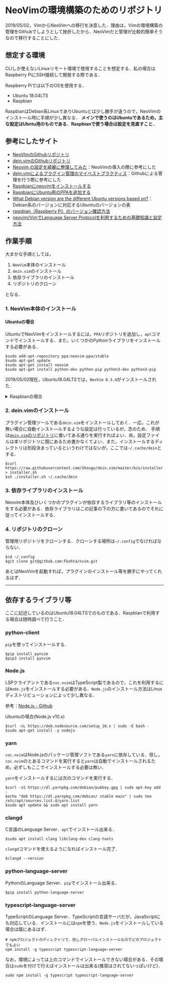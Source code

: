 # NeoVimの環境構築のためのリポジトリ

2019/05/02，VimからNeoVimへの移行を決意した．理由は，Vimの環境構築の管理をGithubでしようとして挫折したから．NeoVimだと管理が比較的簡単そうなので移行することにした．

## 想定する環境

CLIしか使えないLinuxリモート環境で使用することを想定する．私の場合はRaspberry PiにSSH接続して開発する際である．

Raspberry Piでは以下のOSを使用する．

- Ubuntu 18.04LTS
- Raspbian 

RaspbianはDebian系LinuxでありUbuntuとは少し勝手が違うので，NeoVimのインスト―ル時に手順が少し異なる．
**メインで使うのはUbuntuであるため，主な設定はUbntu用のものである．Raspbianで使う場合は設定を見直すこと．**

## 参考にしたサイト

- [NeoVImのGithubリポジトリ](https://github.com/neovim/neovim/wiki/Installing-Neovim)
- [dein.vimのGithubリポジトリ](https://github.com/Shougo/dein.vim/blob/master/README.md)
- [Neovim の設定を綺麗に整理してみた](https://qiita.com/tamago3keran/items/cdfd66b627b3686846d2)：NeoVimの導入の際に参考にした
- [dein.vimによるプラグイン管理のマイベストプラクティス](https://qiita.com/kawaz/items/ee725f6214f91337b42b)：Githubによる管理を行う際に参考にした
- [Raspbianにneovimをインストールする](http://hiratarosu.hateblo.jp/entry/2019/01/26/205929)
- [RaspbianにUbuntu用のPPAを追加する](https://qiita.com/hnw/items/734f82bee26a40269c1b#fn1)
- [What Debian version are the different Ubuntu versions based on?](https://askubuntu.com/questions/445487/what-debian-version-are-the-different-ubuntu-versions-based-on)：Debian系のバージョンに対応するUbuntuのバージョンの表
- [raspbian（Raspberry Pi）のバージョン確認方法](https://www.checksite.jp/raspbian-version-check/)
- [neovim/VimでLanguage Server Protocolを利用するための基礎知識と設定方法](https://qiita.com/succi0303/items/cd30d0ea40d419d4431c)

## 作業手順

大まかな手順としては，

1. `NeoVim`本体のインストール
1. `dein.vim`のインストール 
1. 依存ライブラリのインストール
1. リポジトリのクローン

となる．

### 1. NeoVim本体のインストール

#### Ubuntuの場合

UbuntuでNeoVimをインストールするには，`PPA`リポジトリを追加し，`apt`コマンドでインストールする．また，いくつかのPythonライブラリをインストールする必要がある．

```console
$sudo add-apt-repository ppa:neovim-ppa/stable
$sudo apt-get update
$sudo apt-get install neovim
$sudo apt-get install python-dev python-pip python3-dev python3-pip
```

2019/05/02現在，Ubuntu18.04LTSでは，`NeoVim 0.3.4`がインストールされた．

<details>
<summary>Raspbianの場合</summary>

NeoVimはDebianの公式リポジトリに対応してはいるが，それでインストール出来るバージョンはかなり古いバージョンしかない．なので，別の方法でインストールする．具体的には，RaspbianにUbuntu用のPPAリポジトリを追加し，そこからインストールする．

まず，Raspbianのバージョンを確認する．`lsb_release -a`コマンドで確認することが出来る．今回は`stretch`であったので，対応するUbuntuのバージョンは`xenial`であった．

次にUbuntu用のPPAリポジトリを登録する．
公開鍵の取得を行う．

```console
$sudo apt install dirmngr
$sudo apt-key adv --keyserver keyserver.ubuntu.com --recv-keys 9DBB0BE9366964F134855E2255F96FCF8231B6DD
```

リポジトリの情報を記述するファイルを生成する．

```console
$sudo touch /etc/apt/sources.list.d/neovim-ppa.list
```

ファイルの中には次の2行を記述する．

```none:/etc/apt/sources.list.d/neovim-ppa.list
deb http://ppa.launchpad.net/neovim-ppa/stable/ubuntu xenial main 
deb-src http://ppa.launchpad.net/neovim-ppa/stable/ubuntu xenial main
```

あとは`apt`コマンドでインストールすることが出来る．

```console
$sudo apt update
$sudo apt install neovim
```

インストールが完了したらバージョンを確認する．

```console
$nvim -v
```

</details>

### 2. dein.vimのインストール

プラグイン管理ツールである`dein.vim`をインストールしておく．一応，これが無い場合に自動インスト―ルするような設定は行っているが，念のため．
手順は[`dein.vim`のリポジトリ](https://github.com/Shougo/dein.vim/blob/master/README.md)に書いてある通りを実行すればよい．尚，設定ファイルは本リポジトリに既にあるため書かなくてよい．また，インストールするディレクトリは別段決まっているというわけではないが，ここでは`~/.cache/dein`とする．

```console
$curl https://raw.githubusercontent.com/Shougo/dein.vim/master/bin/installer.sh > installer.sh
$sh ./installer.sh ~/.cache/dein
```

### 3. 依存ライブラリのインストール

Neovim本体及びいくつかのプラグインが依存するライブラリ等のインストールをする必要がある．依存ライブラリはこの記事の下の方に書いてあるのでそれに従ってインストールする．

### 4. リポジトリのクローン

管理用リポジトリをクローンする．クローンする場所は`~/.config`でなければならない．

```console
$cd ~/.config
$git clone git@github.com:Fkohta/nvim.git
```

あとはNeoVimを起動すれば，プラグインのインストール等を勝手にやってくれるはず．

---

## 依存するライブラリ等

ここに記述しているのはUbuntu18.04LTSでのものである．Raspbianで利用する場合は随時調べて行うこと．

### python-client

`pip`を使ってインストールする．

```console
$pip install pynvim
$pip3 install pynvim
```

### Node.js

LSPクライアントである`coc.nvim`はTypeScript製であるので，これを利用するには`Node.js`をインストールする必要がある．`Node.js`のインストール方法はLinuxディストリビューションによって少し異なる．

参考：[Node.js - Github](https://github.com/nodesource/distributions/blob/master/README.md#deb)

Ubuntuの場合(Node.js v10.x)
```console
$curl -sL https://deb.nodesource.com/setup_10.x | sudo -E bash -
$sudo apt-get install -y nodejs
```

### yarn

`coc.nvim`はNode.jsのパッケージ管理ソフトである`yarn`に依存している．但し，`coc.nvim`のとあるコマンドを実行すると`yarn`は自動でインストールされるため，必ずしもここでインストールする必要は無い．

`yarn`をインストールするには次のコマンドを実行する．

```console
$curl -sS https://dl.yarnpkg.com/debian/pubkey.gpg | sudo apt-key add -
$echo "deb https://dl.yarnpkg.com/debian/ stable main" | sudo tee /etc/apt/sources.list.d/yarn.list
$sudo apt update && sudo apt install yarn
```

### clangd

C言語のLanguage Server．`apt`でインストール出来る．

```console
$sudo apt install clang libclang-dev clang-tools
```

`clangd`コマンドを使えるようになればインストール完了．

```console
$clangd --version
```

### python-language-server

PythonのLanguage Server．`pip`でインストール出来る．

```console
$pip install python-language-server
```

### typescript-language-server

TypeScriptのLanguage Server．TypeScriptの言語サーバだが，JavaScriptにも対応している．インストールには`npm`を使う．`Node.js`をインストールしている場合は既にあるはず．

```console
# npmプロジェクトのディレクトリで．但しグローバルインストールなのでどのプロジェクトでもよい
npm install -g typescript typescript-language-server
```

なお，環境によっては上のコマンドでインストールできない場合がある．その場合は`sudo`を付けて行えばインストールは出来る(推奨はされてないっぽいけど)．

```console
sudo npm install -g typescript typescript-language-server
```
